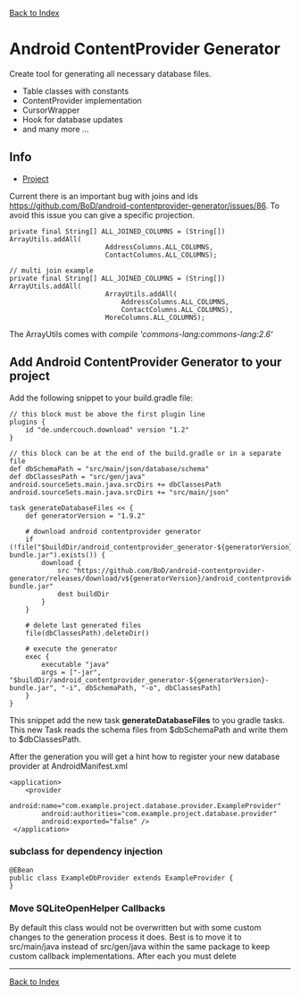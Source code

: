 [Back to Index](../index.md)

# Android ContentProvider Generator

Create tool for generating all necessary database files.

* Table classes with constants
* ContentProvider implementation
* CursorWrapper
* Hook for database updates
* and many more ...

## Info

* [Project](https://github.com/BoD/android-contentprovider-generator)

Current there is an important bug with joins and ids <https://github.com/BoD/android-contentprovider-generator/issues/86>.
To avoid this issue you can give a specific projection.

    private final String[] ALL_JOINED_COLUMNS = (String[]) ArrayUtils.addAll(
                            AddressColumns.ALL_COLUMNS,
                            ContactColumns.ALL_COLUMNS);

    // multi join example
    private final String[] ALL_JOINED_COLUMNS = (String[]) ArrayUtils.addAll(
                            ArrayUtils.addAll(
                                AddressColumns.ALL_COLUMNS,
                                ContactColumns.ALL_COLUMNS),
                            MoreColumns.ALL_COLUMNS);

The ArrayUtils comes with *compile 'commons-lang:commons-lang:2.6'*

## Add Android ContentProvider Generator to your project

Add the following snippet to your build.gradle file:

    // this block must be above the first plugin line
    plugins {
        id "de.undercouch.download" version "1.2"
    }

    // this block can be at the end of the build.gradle or in a separate file
    def dbSchemaPath = "src/main/json/database/schema"
    def dbClassesPath = "src/gen/java"
    android.sourceSets.main.java.srcDirs += dbClassesPath
    android.sourceSets.main.java.srcDirs += "src/main/json"

    task generateDatabaseFiles << {
        def generatorVersion = "1.9.2"

        # download android contentprovider generator
        if (!file("$buildDir/android_contentprovider_generator-${generatorVersion}-bundle.jar").exists()) {
            download {
                src "https://github.com/BoD/android-contentprovider-generator/releases/download/v${generatorVersion}/android_contentprovider_generator-${generatorVersion}-bundle.jar"
                dest buildDir
            }
        }

        # delete last generated files
        file(dbClassesPath).deleteDir()

        # execute the generator
        exec {
            executable "java"
            args = ["-jar", "$buildDir/android_contentprovider_generator-${generatorVersion}-bundle.jar", "-i", dbSchemaPath, "-o", dbClassesPath]
        }
    }

This snippet add the new task **generateDatabaseFiles** to you gradle tasks.
This new Task reads the schema files from $dbSchemaPath and write them to $dbClassesPath.

After the generation you will get a hint how to register your new database provider at AndroidManifest.xml

    <application>
        <provider
            android:name="com.example.project.database.provider.ExampleProvider"
            android:authorities="com.example.project.database.provider"
            android:exported="false" />
     </application>

### subclass for dependency injection

    @EBean
    public class ExampleDbProvider extends ExampleProvider {
    }

### Move SQLiteOpenHelper Callbacks

By default this class would not be overwritten but with some custom changes to the generation process it does.
Best is to move it to src/main/java instead of src/gen/java within the same package to keep custom callback implementations.
After each you must delete

---

[Back to Index](../index.md)
